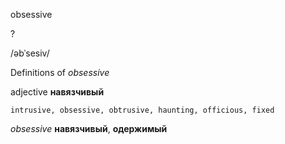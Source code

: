 obsessive

?

/əbˈsesiv/

Definitions of _obsessive_

adjective
**навязчивый**

    intrusive, obsessive, obtrusive, haunting, officious, fixed

_obsessive_
**навязчивый**, **одержимый**